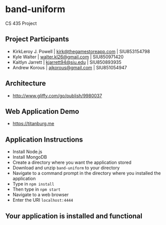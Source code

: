 # band-uniform
CS 435 Project

## Project Participants

* KirkLeroy J. Powell | kirk@thegamestoreapp.com | SIU853154798
* Kyle Walter | walter.kl26@gmail.com | SIU850971420
* Kaitlyn Jarrett | kjarrett94@siu.edu | SIU850893935
* Andrew Korous  | ajkorous@gmail.com | SIU851054947  

## Architecture

* http://www.gliffy.com/go/publish/9980037

## Web Application Demo
* https://titanburg.me

## Application Instructions

- Install Node.js
- Install MongoDB
- Create a directory where you want the application stored
- Download and unzip ```band-uniform``` to your directory
- Navigate to a command prompt in the directory where you installed the application
- Type in ```npm install```
- Then type in ```npm start```
- Navigate to a web browser
- Enter the URI ```localhost:4444```

## Your application is installed and functional
